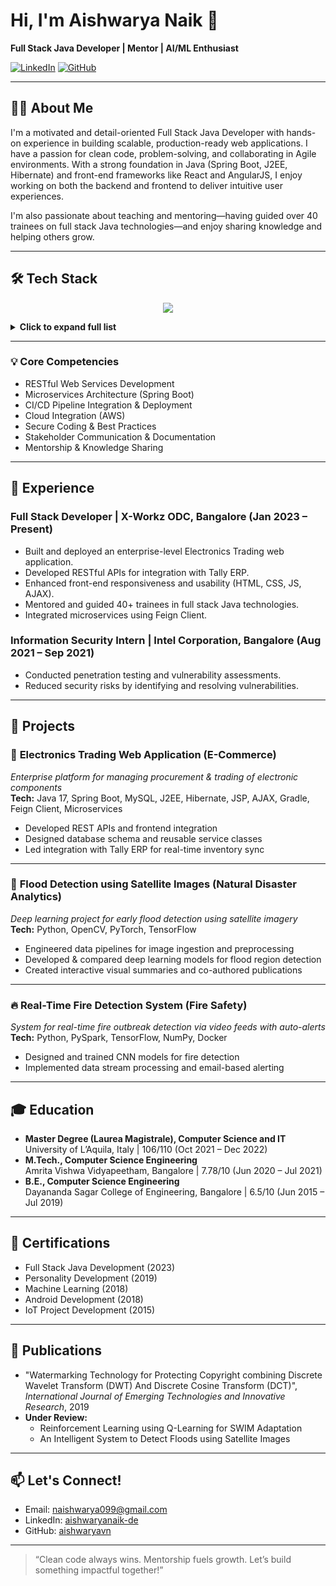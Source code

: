 # Hi, I'm Aishwarya Naik 👋

**Full Stack Java Developer | Mentor | AI/ML Enthusiast**

[![LinkedIn](https://img.shields.io/badge/LinkedIn-aishwaryanaik--de-blue?logo=linkedin)](https://www.linkedin.com/in/aishwaryanaik-de/)
[![GitHub](https://img.shields.io/badge/GitHub-aishwaryavn-black?logo=github)](https://github.com/aishwaryavn)

---

## 👩‍💻 About Me

I'm a motivated and detail-oriented Full Stack Java Developer with hands-on experience in building scalable, production-ready web applications. I have a passion for clean code, problem-solving, and collaborating in Agile environments. With a strong foundation in Java (Spring Boot, J2EE, Hibernate) and front-end frameworks like React and AngularJS, I enjoy working on both the backend and frontend to deliver intuitive user experiences.

I'm also passionate about teaching and mentoring—having guided over 40 trainees on full stack Java technologies—and enjoy sharing knowledge and helping others grow.

---

## 🛠️ Tech Stack

<p align="center">
  <img src="https://skillicons.dev/icons?i=java,spring,hibernate,react,angular,js,html,css,python,r,postgres,mysql,oracle,docker,git,github,gradle,maven,jupyter,pycharm,tensorflow,pytorch,tableau,powershell" />
</p>

<details>
<summary><strong>Click to expand full list</strong></summary>

- **Languages:**  
  ![Java](https://img.shields.io/badge/Java-ED8B00?style=flat&logo=java&logoColor=white)
  ![Python](https://img.shields.io/badge/Python-3776AB?style=flat&logo=python&logoColor=white)
  ![R](https://img.shields.io/badge/R-276DC3?style=flat&logo=r&logoColor=white)

- **Web:**  
  ![HTML5](https://img.shields.io/badge/HTML5-E34F26?style=flat&logo=html5&logoColor=white)
  ![CSS3](https://img.shields.io/badge/CSS3-1572B6?style=flat&logo=css3&logoColor=white)
  ![JavaScript](https://img.shields.io/badge/JavaScript-F7DF1E?style=flat&logo=javascript&logoColor=black)
  ![JSP](https://img.shields.io/badge/JSP-%23f7df1e?style=flat&logo=oracle&logoColor=white)
  ![Spring](https://img.shields.io/badge/Spring-6DB33F?style=flat&logo=spring&logoColor=white)
  ![React](https://img.shields.io/badge/React-20232A?style=flat&logo=react&logoColor=61DAFB)
  ![AngularJS](https://img.shields.io/badge/AngularJS-E23237?style=flat&logo=angularjs&logoColor=white)
  ![AJAX](https://img.shields.io/badge/AJAX-005571?style=flat)

- **Frameworks/Tools:**  
  ![Spring Boot](https://img.shields.io/badge/Spring_Boot-6DB33F?style=flat&logo=springboot&logoColor=white)
  ![Hibernate](https://img.shields.io/badge/Hibernate-59666C?style=flat&logo=hibernate&logoColor=white)
  ![Maven](https://img.shields.io/badge/Maven-C71A36?style=flat&logo=apachemaven&logoColor=white)
  ![Gradle](https://img.shields.io/badge/Gradle-02303A?style=flat&logo=gradle&logoColor=white)
  ![Git](https://img.shields.io/badge/Git-F05032?style=flat&logo=git&logoColor=white)
  ![GitHub](https://img.shields.io/badge/GitHub-181717?style=flat&logo=github&logoColor=white)
  ![Postman](https://img.shields.io/badge/Postman-FF6C37?style=flat&logo=postman&logoColor=white)
  ![JIRA](https://img.shields.io/badge/JIRA-0052CC?style=flat&logo=jira&logoColor=white)
  ![IntelliJ IDEA](https://img.shields.io/badge/IntelliJ-000000?style=flat&logo=intellijidea&logoColor=white)
  ![Eclipse](https://img.shields.io/badge/Eclipse-2C2255?style=flat&logo=eclipseide&logoColor=white)
  ![VS Code](https://img.shields.io/badge/VS_Code-007ACC?style=flat&logo=visualstudiocode&logoColor=white)
  ![Docker](https://img.shields.io/badge/Docker-2496ED?style=flat&logo=docker&logoColor=white)
  ![Feign](https://img.shields.io/badge/Feign_Client-20C997?style=flat)
  ![Microservices](https://img.shields.io/badge/Microservices-FF6F00?style=flat)

- **Databases:**  
  ![MySQL](https://img.shields.io/badge/MySQL-4479A1?style=flat&logo=mysql&logoColor=white)
  ![Oracle](https://img.shields.io/badge/Oracle-F80000?style=flat&logo=oracle&logoColor=white)
  ![SQL Server](https://img.shields.io/badge/SQL_Server-CC2927?style=flat&logo=microsoftsqlserver&logoColor=white)

- **DevOps & Servers:**  
  ![Apache](https://img.shields.io/badge/Apache_Server-D22128?style=flat&logo=apache&logoColor=white)
  ![GitHub Actions](https://img.shields.io/badge/GitHub_CI%2FCD-2088FF?style=flat&logo=githubactions&logoColor=white)

- **AI/ML & Visualization:**  
  ![TensorFlow](https://img.shields.io/badge/TensorFlow-FF6F00?style=flat&logo=tensorflow&logoColor=white)
  ![PyTorch](https://img.shields.io/badge/PyTorch-EE4C2C?style=flat&logo=pytorch&logoColor=white)
  ![Scikit-Learn](https://img.shields.io/badge/Scikit_Learn-F7931E?style=flat&logo=scikit-learn&logoColor=white)
  ![Tableau](https://img.shields.io/badge/Tableau-E97627?style=flat&logo=tableau&logoColor=white)
  ![Power BI](https://img.shields.io/badge/Power_BI-F2C811?style=flat&logo=powerbi&logoColor=black)
  ![Jupyter](https://img.shields.io/badge/Jupyter-F37626?style=flat&logo=jupyter&logoColor=white)
  ![Big Data](https://img.shields.io/badge/Big_Data_Analysis-00758F?style=flat)

</details>

---

### 💡 Core Competencies

- RESTful Web Services Development
- Microservices Architecture (Spring Boot)
- CI/CD Pipeline Integration & Deployment
- Cloud Integration (AWS)
- Secure Coding & Best Practices
- Stakeholder Communication & Documentation
- Mentorship & Knowledge Sharing

---

## 💼 Experience

### Full Stack Developer | X-Workz ODC, Bangalore (Jan 2023 – Present)
- Built and deployed an enterprise-level Electronics Trading web application.
- Developed RESTful APIs for integration with Tally ERP.
- Enhanced front-end responsiveness and usability (HTML, CSS, JS, AJAX).
- Mentored and guided 40+ trainees in full stack Java technologies.
- Integrated microservices using Feign Client.

### Information Security Intern | Intel Corporation, Bangalore (Aug 2021 – Sep 2021)
- Conducted penetration testing and vulnerability assessments.
- Reduced security risks by identifying and resolving vulnerabilities.

---

## 🚀 Projects

### 🛒 **Electronics Trading Web Application** (E-Commerce)  
_Enterprise platform for managing procurement & trading of electronic components_  
**Tech:** Java 17, Spring Boot, MySQL, J2EE, Hibernate, JSP, AJAX, Gradle, Feign Client, Microservices

- Developed REST APIs and frontend integration
- Designed database schema and reusable service classes
- Led integration with Tally ERP for real-time inventory sync

---

### 🌊 **Flood Detection using Satellite Images** (Natural Disaster Analytics)  
_Deep learning project for early flood detection using satellite imagery_  
**Tech:** Python, OpenCV, PyTorch, TensorFlow

- Engineered data pipelines for image ingestion and preprocessing
- Developed & compared deep learning models for flood region detection
- Created interactive visual summaries and co-authored publications

---

### 🔥 **Real-Time Fire Detection System** (Fire Safety)  
_System for real-time fire outbreak detection via video feeds with auto-alerts_  
**Tech:** Python, PySpark, TensorFlow, NumPy, Docker

- Designed and trained CNN models for fire detection
- Implemented data stream processing and email-based alerting

---

## 🎓 Education

- **Master Degree (Laurea Magistrale), Computer Science and IT**  
  University of L’Aquila, Italy | 106/110 (Oct 2021 – Dec 2022)
- **M.Tech., Computer Science Engineering**  
  Amrita Vishwa Vidyapeetham, Bangalore | 7.78/10 (Jun 2020 – Jul 2021)
- **B.E., Computer Science Engineering**  
  Dayananda Sagar College of Engineering, Bangalore | 6.5/10 (Jun 2015 – Jul 2019)

---

## 📜 Certifications

- Full Stack Java Development (2023)
- Personality Development (2019)
- Machine Learning (2018)
- Android Development (2018)
- IoT Project Development (2015)

---

## 📝 Publications

- "Watermarking Technology for Protecting Copyright combining Discrete Wavelet Transform (DWT) And Discrete Cosine Transform (DCT)", *International Journal of Emerging Technologies and Innovative Research*, 2019
- **Under Review:**  
   - Reinforcement Learning using Q-Learning for SWIM Adaptation  
   - An Intelligent System to Detect Floods using Satellite Images

---

## 📫 Let's Connect!

- Email: [naishwarya099@gmail.com](mailto:naishwarya099@gmail.com)
- LinkedIn: [aishwaryanaik-de](https://www.linkedin.com/in/aishwaryanaik-de/)
- GitHub: [aishwaryavn](https://github.com/aishwaryavn)

---

> “Clean code always wins. Mentorship fuels growth. Let’s build something impactful together!”
